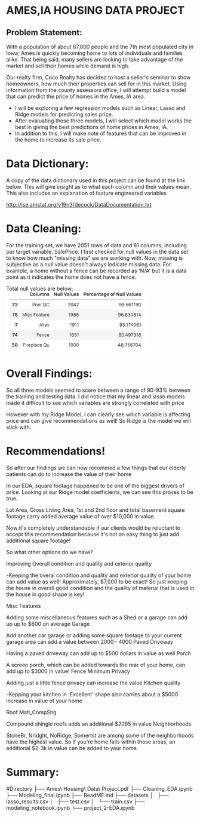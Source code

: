 # AMES,IA HOUSING DATA PROJECT

## Problem Statement:
With a population of about 67,000 people and the 7th most populated city in Iowa, Ames is quickly becoming home to lots of individuals and families alike. That being said, many sellers are looking to take advantage of the market and sell their homes while demand is high.

Our realty firm, Coco Realty has decided to host a seller's seminar to show homeowners, how much their properties can sell for in this market. Using information from the county assessors office, I will attempt build a model that can predict the price of homes in the Ames, IA area.

- I will be exploring a few regression models such as Linear, Lasso and Ridge models for predicting sales price.
- After evaluating these three models, I will select which model works the best in giving the best predictions of home prices in Ames, IA.
- In addition to this, I will make note of features that can be improved in the home to increase its sale price.

# Data Dictionary:

A copy of the data dictionary used in this project can be found at the link below. This will give insight as to what each column and their values mean. This also includes an explanation of feature engineered variables

http://jse.amstat.org/v19n3/decock/DataDocumentation.txt

# Data Cleaning:
For the training set, we have 2051 rows of data and 81 columns, including our target variable, SalePrice.
I first checked for null values in the data set to know how much "missing data" we are working with. Now, missing is subjective as a null value doesn't always indicate missing data. For example, a home without a fence can be recorded as 'N/A' but it is a data point as it indicates the home does not have a fence.

Total null values are below:
![Null Values](../01-Ames-housing/photos/null_values.png)


# Overall Findings:

So all three models seemed to score between a range of 90-93% between the training and testing data. I did notice that my linear and lasso models made it difficult to see which variables are strongly correlated with price

However with my Ridge Model, I can clearly see which variable is affecting price and can give recommendations as well! So Ridge is the model we will stick with.

# Recommendations!

So after our findings we can now recommed a few things that our elderly patients can do to increase the value of their home

In our EDA, square footage happened to be one of the biggest drivers of price. Looking at our Ridge model coefficients, we can see this proves to be true.

Lot Area, Gross Living Area, 1st and 2nd floor and total basement square footage carry added average value of over $10,000 in value.

Now it's completely understandable if our clients would be reluctant to accept this recommendation because it's not an easy thing to just add additional square footage!

So what other options do we have?

Improving Overall condition and quality and exterior quality

-Keeping the overal condition and quality and exterior quality of your home can add value as well! Approximately, $7,000 to be exact! So just keeping the house in overall good condition and the quality of material that is used in the house in good shape is key!

Misc Features

Adding some miscellaneous features such as a Shed or a garage can add up up to $800 on average
Garage

Add another car garage or adding some square footage to your current garage area can add a value between  2000− 4000
Paved Driveway

Having a paved driveway can add up to $500 dollars in value as well
Porch

A screen porch, which can be added towards the rear of your home, can add up to $3000 in value!
Fence Minimum Privacy

Adding just a little fence privacy can increase the value
Kitchen quality

-Kepping your kitchen in 'Excellent' shape also carries about a $5000 increase in value of your home

Roof Matl_CompShg

Compound shingle roofs adds an additional $2095 in value
Neighborhoods

StoneBr, Nridght, NoRidge, Somertst are among some of the neighborhoods have the highest value. So if you're home falls within those areas, an additional $2-3k in value can be added to your home.

# Summary:


#Directory
├── Ames\ Housing\ Data\ Project.pdf
├── Cleaning_EDA.ipynb
├── Modeling_final.ipynb
├── ReadME.md
├── datasets
│   ├── lasso_results.csv
│   ├── test.csv
│   └── train.csv
├── modeling_notebook.ipynb
└── project_2-EDA.ipynb
